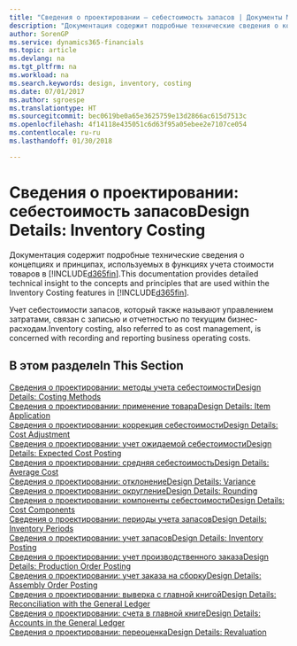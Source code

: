 ```yaml
---
title: "Сведения о проектировании — себестоимость запасов | Документы Майкрософт"
description: "Документация содержит подробные технические сведения о концепциях и принципах, используемых в функциях учета стоимости товаров в Finance and Operations, Business edition."
author: SorenGP
ms.service: dynamics365-financials
ms.topic: article
ms.devlang: na
ms.tgt_pltfrm: na
ms.workload: na
ms.search.keywords: design, inventory, costing
ms.date: 07/01/2017
ms.author: sgroespe
ms.translationtype: HT
ms.sourcegitcommit: bec0619be0a65e3625759e13d2866ac615d7513c
ms.openlocfilehash: 4f14118e435051c6d63f95a05ebee2e7107ce054
ms.contentlocale: ru-ru
ms.lasthandoff: 01/30/2018

---
```

# <a name="design-details-inventory-costing"></a><span data-ttu-id="f35b6-103">Сведения о проектировании: себестоимость запасов</span><span class="sxs-lookup"><span data-stu-id="f35b6-103">Design Details: Inventory Costing</span></span>
<span data-ttu-id="f35b6-104">Документация содержит подробные технические сведения о концепциях и принципах, используемых в функциях учета стоимости товаров в [!INCLUDE[d365fin](includes/d365fin_md.md)].</span><span class="sxs-lookup"><span data-stu-id="f35b6-104">This documentation provides detailed technical insight to the concepts and principles that are used within the Inventory Costing features in [!INCLUDE[d365fin](includes/d365fin_md.md)].</span></span>  

<span data-ttu-id="f35b6-105">Учет себестоимости запасов, который также называют управлением затратами, связан с записью и отчетностью по текущим бизнес-расходам.</span><span class="sxs-lookup"><span data-stu-id="f35b6-105">Inventory costing, also referred to as cost management, is concerned with recording and reporting business operating costs.</span></span>  

## <a name="in-this-section"></a><span data-ttu-id="f35b6-106">В этом разделе</span><span class="sxs-lookup"><span data-stu-id="f35b6-106">In This Section</span></span>  
[<span data-ttu-id="f35b6-107">Сведения о проектировании: методы учета себестоимости</span><span class="sxs-lookup"><span data-stu-id="f35b6-107">Design Details: Costing Methods</span></span>](design-details-costing-methods.md)  
[<span data-ttu-id="f35b6-108">Сведения о проектировании: применение товара</span><span class="sxs-lookup"><span data-stu-id="f35b6-108">Design Details: Item Application</span></span>](design-details-item-application.md)  
[<span data-ttu-id="f35b6-109">Сведения о проектировании: коррекция себестоимости</span><span class="sxs-lookup"><span data-stu-id="f35b6-109">Design Details: Cost Adjustment</span></span>](design-details-cost-adjustment.md)  
[<span data-ttu-id="f35b6-110">Сведения о проектировании: учет ожидаемой себестоимости</span><span class="sxs-lookup"><span data-stu-id="f35b6-110">Design Details: Expected Cost Posting</span></span>](design-details-expected-cost-posting.md)  
[<span data-ttu-id="f35b6-111">Сведения о проектировании: средняя себестоимость</span><span class="sxs-lookup"><span data-stu-id="f35b6-111">Design Details: Average Cost</span></span>](design-details-average-cost.md)  
[<span data-ttu-id="f35b6-112">Сведения о проектировании: отклонение</span><span class="sxs-lookup"><span data-stu-id="f35b6-112">Design Details: Variance</span></span>](design-details-variance.md)  
[<span data-ttu-id="f35b6-113">Сведения о проектировании: округление</span><span class="sxs-lookup"><span data-stu-id="f35b6-113">Design Details: Rounding</span></span>](design-details-rounding.md)  
[<span data-ttu-id="f35b6-114">Сведения о проектировании: компоненты себестоимости</span><span class="sxs-lookup"><span data-stu-id="f35b6-114">Design Details: Cost Components</span></span>](design-details-cost-components.md)  
[<span data-ttu-id="f35b6-115">Сведения о проектировании: периоды учета запасов</span><span class="sxs-lookup"><span data-stu-id="f35b6-115">Design Details: Inventory Periods</span></span>](design-details-inventory-periods.md)  
[<span data-ttu-id="f35b6-116">Сведения о проектировании: учет запасов</span><span class="sxs-lookup"><span data-stu-id="f35b6-116">Design Details: Inventory Posting</span></span>](design-details-inventory-posting.md)  
[<span data-ttu-id="f35b6-117">Сведения о проектировании: учет производственного заказа</span><span class="sxs-lookup"><span data-stu-id="f35b6-117">Design Details: Production Order Posting</span></span>](design-details-production-order-posting.md)  
[<span data-ttu-id="f35b6-118">Сведения о проектировании: учет заказа на сборку</span><span class="sxs-lookup"><span data-stu-id="f35b6-118">Design Details: Assembly Order Posting</span></span>](design-details-assembly-order-posting.md)  
[<span data-ttu-id="f35b6-119">Сведения о проектировании: выверка с главной книгой</span><span class="sxs-lookup"><span data-stu-id="f35b6-119">Design Details: Reconciliation with the General Ledger</span></span>](design-details-reconciliation-with-the-general-ledger.md)  
[<span data-ttu-id="f35b6-120">Сведения о проектировании: счета в главной книге</span><span class="sxs-lookup"><span data-stu-id="f35b6-120">Design Details: Accounts in the General Ledger</span></span>](design-details-accounts-in-the-general-ledger.md)  
[<span data-ttu-id="f35b6-121">Сведения о проектировании: переоценка</span><span class="sxs-lookup"><span data-stu-id="f35b6-121">Design Details: Revaluation</span></span>](design-details-revaluation.md)

